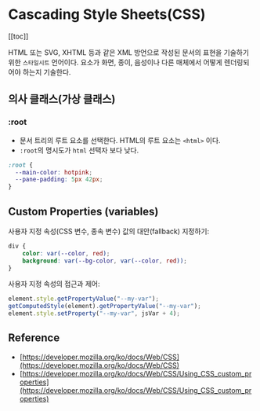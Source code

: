 # Cascading Style Sheets(CSS)

[[toc]]

HTML 또는 SVG, XHTML 등과 같은 XML 방언으로 작성된 문서의 표현을 기술하기 위한 `스타일시트` 언어이다. 요소가 화면, 종이, 음성이나 다른 매체에서 어떻게 렌더링되어야 하는지 기술한다. 

## 의사 클래스(가상 클래스)

### :root 

- 문서 트리의 루트 요소를 선택한다. HTML의 루트 요소는 `<html>` 이다. 
- `:root`의 명시도가 `html` 선택자 보다 낮다.

```css
:root {
  --main-color: hotpink;
  --pane-padding: 5px 42px;
}
```

## Custom Properties (variables)

사용자 지정 속성(CSS 변수, 종속 변수) 값의 대안(fallback) 지정하기:

```css
div {
    color: var(--color, red);
    background: var(--bg-color, var(--color, red)); 
}
```

사용자 지정 속성의 접근과 제어:

```javascript
element.style.getPropertyValue("--my-var"); 
getComputedStyle(element).getPropertyValue("--my-var");
element.style.setProperty("--my-var", jsVar + 4);
```

## Reference 

- [https://developer.mozilla.org/ko/docs/Web/CSS](https://developer.mozilla.org/ko/docs/Web/CSS)
- [https://developer.mozilla.org/ko/docs/Web/CSS/Using_CSS_custom_properties](https://developer.mozilla.org/ko/docs/Web/CSS/Using_CSS_custom_properties)
